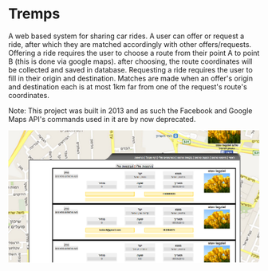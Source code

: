 # Tremps

A web based system for sharing car rides. A user can offer or request a ride, after which they are matched accordingly with other offers/requests.
Offering a ride requires the user to choose a route from their point A to point B (this is done via google maps). after choosing, the route coordinates will be collected and saved in database.
Requesting a ride requires the user to fill in their origin and destination.
Matches are made when an offer's origin and destination each is at most 1km far from one of the request's route's coordinates.

Note:
This project was built in 2013 and as such the Facebook and Google Maps API's commands used in it are by now deprecated.

![myTrempsPage](ReadMeImage.png)
